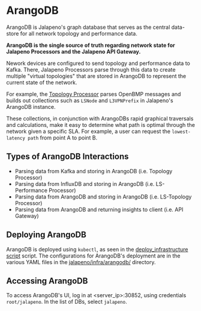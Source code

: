 # ArangoDB

ArangoDB is Jalapeno's graph database that serves as the central data-store for all network topology and performance data.

<b>ArangoDB is the single source of truth regarding network state for Jalapeno Processors and the Jalapeno API Gateway.</b>

Nework devices are configured to send topology and performance data to Kafka. There, Jalapeno Processors parse through this data to create multiple "virtual topologies" that are stored in ArangoDB to represent the current state of the network. 

For example, the [Topology Processor](../../processors/topology) parses OpenBMP messages and builds out collections such as `LSNode` and `L3VPNPrefix` in Jalapeno's ArangoDB instance. 

These collections, in conjunction with ArangoDBs rapid graphical traversals and calculations, make it easy to determine what path is optimal through the network given a specific SLA. For example, a user can request the `lowest-latency path` from point A to point B.

## Types of ArangoDB Interactions
* Parsing data from Kafka and storing in ArangoDB (i.e. Topology Processor)
* Parsing data from InfluxDB and storing in ArangoDB (i.e. LS-Performance Processor)
* Parsing data from ArangoDB and storing in ArangoDB (i.e. LS-Topology Processor)
* Parsing data from ArangoDB and returning insights to client (i.e. API Gateway)

## Deploying ArangoDB
ArangoDB is deployed using `kubectl`, as seen in the [deploy_infrastructure script](../deploy_infrastructure.sh) script. The configurations for ArangoDB's deployment are in the various YAML files in the [jalapeno/infra/arangodb/](.) directory.  

## Accessing ArangoDB
To access ArangoDB's UI, log in at <server_ip>:30852, using credentials `root/jalapeno`. In the list of DBs, select `jalapeno`.
